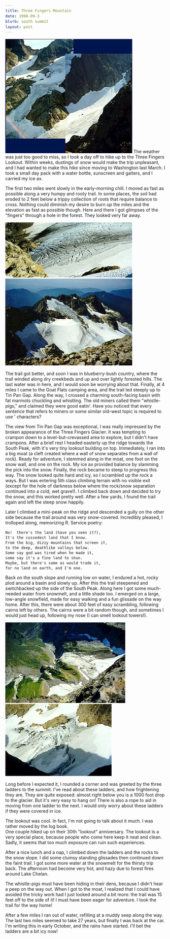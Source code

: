```yaml
---
title: Three Fingers Mountain
date: 1998-09-3
blurb: south summit
layout: post
---
```


![The steep slopes below the lookout building](images/3fsteep.jpg)
The weather was just too good to miss, so I took a day off to hike up to the
Three Fingers Lookout.  Within weeks, dustings of snow would make the trip
unpleasant, and I had wanted to make this hike since moving to Washington last
March.  I took a small day pack with a water bottle, sunscreen and gaiters, and
I carried my ice ax.


The first two miles went slowly in the early-morning chill.  I moved
as fast as possible along a very humpy and rooty trail.  In some
places, the soil had eroded to 2 feet below a trippy collection
of roots that require balance to cross.  Nothing could diminish my
desire to burn up the miles and the elevation as fast as possible
though.  Here and there I got glimpses of the "fingers" through
a hole in the forest.  They looked very far away.

![Open crevasses at Tin Pan Gap](images/3fgla1.jpg)
![A view back to the Gap. See the Pacific Ocean?](images/3flook.jpg)

The trail got better, and soon I was in blueberry-bush country, where
the trail winded along dry creekbeds and up and over lightly forested
hills.  The last water was in here, and I would soon be worrying about
that.  Finally, at 4 miles I came to the Goat Flats camping area, and
the trail led steeply up to Tin Pan Gap.  Along the way, I crossed
a charming south-facing basin with fat marmots chuckling and whistling.
The old miners called them "whistle-pigs," and claimed they were good
eatin'.  Have you noticed that every sentence that refers to miners or
some similar old-west topic is required to use ' characters?


The view from 
Tin Pan Gap was exceptional, I was really impressed by the
broken appearance of the Three Fingers Glacier.  It was tempting to crampon
down to a level-but-crevassed area to explore, but I didn't have crampons.
After a brief rest I headed easterly up the ridge towards the South Peak,
with it's very tiny lookout building on top.  Immediately, I ran into a
big moat (a cleft created where a wall of snow separates from a wall of
rock).  Ready for adventure, I stemmed along in the moat, one foot on the
snow wall, and one on the rock.  My ice ax provided balance by slamming
the pick into the snow. 
Finally, the rock became to steep to progress this
way.  The snow looked quite hard and icy, so I scrambled up the rock a ways.
But I was entering 5th class climbing terrain with no visible exit (except
for the hole of darkness below where the rock/snow separation continued
into a cold, wet grave!).  I climbed back down and decided to try the
snow, and this worked pretty well.  After a few yards, I found the trail
again and left the steep snow happily.

Later I climbed a mini-peak on the ridge and descended a gully on the
other side because the trail around was very snow-covered.  Incredibly
pleased, I trolloped along, memorizing R. Service poetry:

    No!  there's the land (have you seen it?), 
    It's the cussedest land that I know. 
    From the big, dizzy mountains that screen it,
    to the deep, deathlike valleys below.
    Some say god was tired when he made it,
    some say it's a fine land to shun.
    Maybe, but there's some as would trade it,
    for no land on earth, and I'm one.

Back on the south slope and running low on water, I endured a hot, rocky
plod around a basin and slowly up.  After this the trail steepened and
switchbacked up the side of the South Peak.  Along here I got some much-needed
water from snowmelt, and a little shade too.  I emerged on a large, low-angle
snowfield, made for easy walking and a fun glissade on the way home.  After
this, there were about 300 feet of easy scrambling, following cairns left
by others.  The cairns were a bit random though, and sometimes I would just
head up, following my nose (I can smell lookout towers!).

![Looking down on the east side. It made my knees shake to look down here!](images/3fdown.jpg)
![Looking down on the west side.](images/3fcrev.jpg)

Long before I expected it, I rounded a corner and was greeted by the three
ladders to the summit.  I've read about these ladders, and how frightening
they are.  They are quite exposed: almost right below you is a 1000 foot
drop to the glacier.  But it's very easy to hang on!  There is also a
rope to aid in moving from one ladder to the next.  I would only worry about
these ladders if they were covered in ice.


The lookout was cool.  In fact, I'm not going to talk about it much.  I was
rather moved by the log book.  
One couple hiked up on their 30th "lookout" anniversary.  The lookout is
a very special place, because people who come here keep it neat and clean.
Sadly, it seems that too much exposure can ruin such experiences.



After a nice lunch and a nap, I climbed down the ladders and the rocks to
the snow slope.  I did some clumsy standing glissades then continued down
the faint trail.  I got some more water at the snowmelt for the thirsty
trip back.  The afternoon had become very hot, and hazy due to forest
fires around Lake Chelan.  


The whistle-pigs must have been hiding in their dens, because I didn't hear a
peep on the way out.  When I got to the moat, I realized that I could have
avoided the tricky work had I just looked around a bit more: the trail was 15
feet off to the side of it!  I must have been eager for adventure.  I took the
trail for the way home!


After a few miles I ran out of water, refilling at a muddy seep along the way.
The last two miles seemed to take 27 years, but finally I was back at the car.  
I'm writing this in early October, and the rains have 
started.  I'll bet the ladders are a bit icy now!



